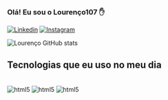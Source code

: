 
### Olá! Eu sou o Lourenço107 ✋

[![Linkedin](https://img.shields.io/badge/LinkedIn-0077B5?style=for-the-badge&logo=linkedin&logoColor=white)](https://www.linkedin.com/in/jo%C3%A3o-louren%C3%A7o1/)
[![Instagram](https://img.shields.io/badge/Instagram-E4405F?style=for-the-badge&logo=instagram&logoColor=white)](https://www.instagram.com/joaopaulosantos1/?hl=pt-br)

![Lourenço GitHub stats](https://github-readme-stats.vercel.app/api?username=lourenco107&show_icons=true&theme=dracula)

## Tecnologias que eu uso no meu dia 

<div style="display: inline_block"><br/>
    <img align="center" alt= "html5" src="https://img.shields.io/badge/Kotlin-0095D5?&style=for-the-badge&logo=kotlin&logoColor=white" />
    <img align="center" alt= "html5" src="https://img.shields.io/badge/Android_Studio-3DDC84?style=for-the-badge&logo=android-studio&logoColor=white" />
    <img align="center" alt= "html5" src="https://img.shields.io/badge/Java-ED8B00?style=for-the-badge&logo=java&logoColor=white" />
</div>
